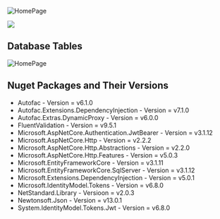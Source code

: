 
![HomePage](https://github.com/Samettkaya/ReCapProject/blob/master/WebAPI/ReadmeImage/Rent-Car.jpg)

<img align="Center" src="https://github.com/Samettkaya/ReCapProject/blob/master/WebAPI/ReadmeImage/Rent-Car.jpg">

## Database Tables
![HomePage](https://github.com/Samettkaya/ReCapProject/blob/master/WebAPI/ReadmeImage/veri.PNG)





## Nuget Packages and Their Versions
- Autofac - Version = v6.1.0
- Autofac.Extensions.DependencyInjection - Version = v7.1.0
- Autofac.Extras.DynamicProxy - Version = v6.0.0
- FluentValidation - Version = v9.5.1
- Microsoft.AspNetCore.Authentication.JwtBearer - Version = v3.1.12
- Microsoft.AspNetCore.Http - Version = v2.2.2
- Microsoft.AspNetCore.Http.Abstractions - Version = v2.2.0
- Microsoft.AspNetCore.Http.Features - Version = v5.0.3
- Microsoft.EntityFrameworkCore - Version = v3.1.11
- Microsoft.EntityFrameworkCore.SqlServer - Version = v3.1.12
- Microsoft.Extensions.DependencyInjection - Version = v5.0.1
- Microsoft.IdentityModel.Tokens - Version = v6.8.0
- NetStandard.Library - Versioon = v2.0.3
- Newtonsoft.Json - Version = v13.0.1
- System.IdentityModel.Tokens.Jwt - Version = v6.8.0
